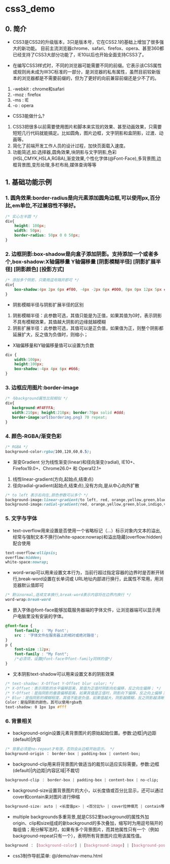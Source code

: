 # css3_demo

## 0. 简介

* CSS3是CSS2的升级版本，3只是版本号，它在CSS2.1的基础上增加了很多强大的新功能。 目前主流浏览器chrome、safari、firefox、opera、甚至360都已经支持了CSS3大部分功能了，IE10以后也开始全面支持CSS3了。

* 在编写CSS3样式时，不同的浏览器可能需要不同的前缀。它表示该CSS属性或规则尚未成为W3C标准的一部分，是浏览器的私有属性，虽然目前较新版本的浏览器都是不需要前缀的，但为了更好的向前兼容前缀还是少不了的。
1. -webkit : chrome和safari
2. -moz : firefox
3. -ms : IE
4. -o : opera

* CSS3能做什么?
1. CSS3把很多以前需要使用图片和脚本来实现的效果、甚至动画效果，只需要短短几行代码就能搞定。比如圆角，图片边框，文字阴影和盒阴影，过渡、动画等。
2. 简化了前端开发工作人员的设计过程，加快页面载入速度。
3. 功能简述,如:选择器,圆角效果,块阴影与文字阴影,色彩(HSL,CMYK,HSLA,RGBA),渐变效果,个性化字体(@Font-Face),多背景图,边框背景图,变形处理,多栏布局,媒体查询等等

## 1. 基础功能示例

### 1. 圆角效果:border-radius是向元素添加圆角边框,可以使用px,百分比,em单位,不过兼容性不够好。  

```css
/* 实心左半圆 */
div{
    height: 100px;
    width: 50px;
    border-radius: 50px 0 0 50px;
}
```

### 2. 边框阴影:box-shadow是向盒子添加阴影。支持添加一个或者多个,box-shadow:X轴偏移量 Y轴偏移量 [阴影模糊半径] [阴影扩展半径] [阴影颜色] [投影方式]

```css
/* 添加多个阴影，只需用逗号隔开即可 */
div{
    box-shadow:4px 2px 6px #f00, -4px -2px 6px #000, 0px 0px 12px 5px #33CC00 inset;
}
```

* 阴影模糊半径与阴影扩展半径的区别
1. 阴影模糊半径：此参数可选，其值只能是为正值，如果其值为0时，表示阴影不具有模糊效果，其值越大阴影的边缘就越模糊  
2. 阴影扩展半径：此参数可选，其值可以是正负值，如果值为正，则整个阴影都延展扩大，反之值为负值时，则缩小；  

* X轴偏移量和Y轴偏移量值可以设置为负数

```css
div {
    width:100px;
    height:100px;
    box-shadow:-4px 4px 6px #666;
}
```

### 3. 边框应用图片:border-image

```css
/* 与background属性比较相似 */
div{
   background:#F4FFFA;
   width:210px; height:210px; border:70px solid #ddd;
   border-image:url(borderimg.png) 70 repeat;
}
```

### 4. 颜色-RGBA/渐变色彩

```css
/* RGBA */
background-color:rgba(100,120,60,0.5);
```

* 渐变Gradient 分为线性渐变(linear)和径向渐变(radial), IE10+、Firefox19.0+、Chrome26.0+ 和 Opera12.1+
1. 线性linear-gradient(方向,起始点,结束点)
2. 径向radial-gradient(起始点,结束点),没有方向,是从中心向外扩散

```css
/* to left 表示右向左,颜色参数可以多个 */
background-image:linear-gradient(to left, red, orange,yellow,green,blue,indigo,violet);
background-image:radial-gradient(red, orange,yellow,green,blue,indigo,violet);
```

### 5. 文字与字体

* text-overflow用来设置是否使用一个省略标记（...）标示对象内文本的溢出,经常与强制文本不换行(white-space:nowrap)和溢出隐藏(overflow:hidden)配合使用

```css
text-overflow:ellipsis;
overflow:hidden;
white-space:nowrap;
```

* word-wrap可以用来设置文本行为，当前行超过指定容器的边界时是否断开转行,break-word设置在长单词或 URL地址内部进行换行，此属性不常用，用浏览器默认值即可

```css
/* 默认normal,连续文本换行,break-word表示内容将在边界内换行 */
word-wrap:break-word
```

* 嵌入字体@font-face能够加载服务器端的字体文件，让浏览器端可以显示用户电脑里没有安装的字体。

```css
@font-face {
    font-family : 'My Font';
    src : '字体文件在服务器上的相对或绝对路径';
}
p {
    font-size :12px;
    font-family : "My Font";
    /*必须项，设置@font-face中font-family同样的值*/
}
```

* 文本阴影text-shadow可以用来设置文本的阴影效果

```css
/* text-shadow: X-Offset Y-Offset blur color; */
/* X-Offset：表示阴影的水平偏移距离，其值为正值时阴影向右偏移，反之向左偏移； */
/* Y-Offset：是指阴影的垂直偏移距离，如果其值是正值时，阴影向下偏移，反之向上偏移； */
/* Blur：是指阴影的模糊程度，其值不能是负值，如果值越大，阴影越模糊，反之阴影越清晰，如果不需要阴影模糊可以将Blur值设置为0； */
Color：是指阴影的颜色，其可以使用rgba色
text-shadow: 0 1px 1px #fff
```

### 6. 背景相关

* background-origin设置元素背景图片的原始起始位置。参数:边框|内边距(default)|内容

```css
/* 背景必须是no-repeat才有效，否则会从边框开始显示。 */
background-origin ： border-box | padding-box | content-box;
```

* background-clip用来将背景图片做适当的裁剪以适应实际需要。参数:边框(default)|内边距|内容区域|不裁切

```css
background-clip ： border-box | padding-box | content-box | no-clip;
```

* background-size设置背景图片的大小，以长度值或百分比显示，还可以通过cover和contain来对图片进行伸缩

```css
background-size: auto | <长度值px> | <百分比%> | cover拉伸填充 | contain等比缩放
```

* multiple backgrounds多重背景,就是CSS2里background的属性外加origin、clip和size组成的新background的多次叠加，缩写时为用逗号隔开的每组值；用分解写法时，如果有多个背景图片，而其他属性只有一个（例如background-repeat只有一个），表明所有背景图片应用该属性值。

```css
background ： [background-color] | [background-image] | [background-position] | [background-size] | [background-repeat] | [background-attachment] | [background-clip] | [background-origin]
```

* css3制作导航菜单: @/demo/nav-menu.html